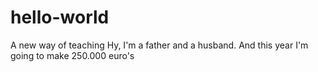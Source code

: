 # hello-world
A new way of teaching
Hy, I'm a father and a husband. And this year I'm going to make 250.000 euro's 
